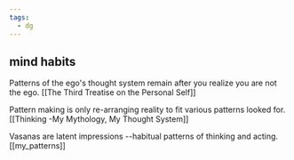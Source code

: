 ```yaml
---
tags:
  - dg
---
```



## mind habits

Patterns of the ego's thought system remain after you realize you are not the ego. [[The Third Treatise on the Personal Self]] 

Pattern making is only re-arranging reality to fit various patterns looked for. [[Thinking -My Mythology,  My Thought System]]

Vasanas are latent impressions --habitual patterns of thinking and acting. [[my_patterns]]